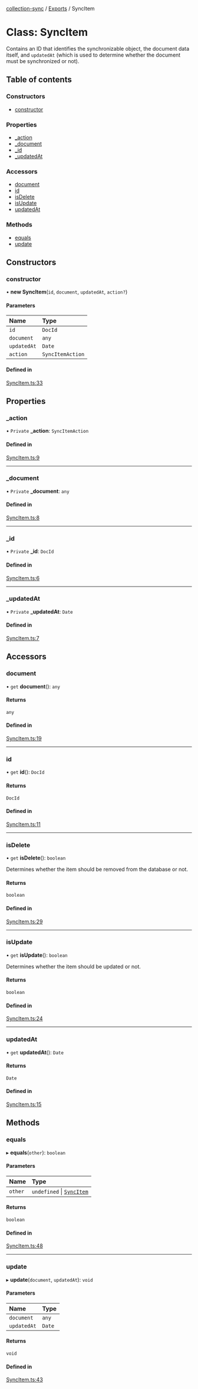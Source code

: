[collection-sync](../README.md) / [Exports](../modules.md) / SyncItem

# Class: SyncItem

Contains an ID that identifies the synchronizable object, the document data itself, and `updatedAt` (which is used to determine whether the document must be synchronized or not).

## Table of contents

### Constructors

- [constructor](SyncItem.md#constructor)

### Properties

- [\_action](SyncItem.md#_action)
- [\_document](SyncItem.md#_document)
- [\_id](SyncItem.md#_id)
- [\_updatedAt](SyncItem.md#_updatedat)

### Accessors

- [document](SyncItem.md#document)
- [id](SyncItem.md#id)
- [isDelete](SyncItem.md#isdelete)
- [isUpdate](SyncItem.md#isupdate)
- [updatedAt](SyncItem.md#updatedat)

### Methods

- [equals](SyncItem.md#equals)
- [update](SyncItem.md#update)

## Constructors

### constructor

• **new SyncItem**(`id`, `document`, `updatedAt`, `action?`)

#### Parameters

| Name | Type |
| :------ | :------ |
| `id` | `DocId` |
| `document` | `any` |
| `updatedAt` | `Date` |
| `action` | `SyncItemAction` |

#### Defined in

[SyncItem.ts:33](https://github.com/ChrisVilches/Collection-Sync/blob/0dbe0dc/src/SyncItem.ts#L33)

## Properties

### \_action

• `Private` **\_action**: `SyncItemAction`

#### Defined in

[SyncItem.ts:9](https://github.com/ChrisVilches/Collection-Sync/blob/0dbe0dc/src/SyncItem.ts#L9)

___

### \_document

• `Private` **\_document**: `any`

#### Defined in

[SyncItem.ts:8](https://github.com/ChrisVilches/Collection-Sync/blob/0dbe0dc/src/SyncItem.ts#L8)

___

### \_id

• `Private` **\_id**: `DocId`

#### Defined in

[SyncItem.ts:6](https://github.com/ChrisVilches/Collection-Sync/blob/0dbe0dc/src/SyncItem.ts#L6)

___

### \_updatedAt

• `Private` **\_updatedAt**: `Date`

#### Defined in

[SyncItem.ts:7](https://github.com/ChrisVilches/Collection-Sync/blob/0dbe0dc/src/SyncItem.ts#L7)

## Accessors

### document

• `get` **document**(): `any`

#### Returns

`any`

#### Defined in

[SyncItem.ts:19](https://github.com/ChrisVilches/Collection-Sync/blob/0dbe0dc/src/SyncItem.ts#L19)

___

### id

• `get` **id**(): `DocId`

#### Returns

`DocId`

#### Defined in

[SyncItem.ts:11](https://github.com/ChrisVilches/Collection-Sync/blob/0dbe0dc/src/SyncItem.ts#L11)

___

### isDelete

• `get` **isDelete**(): `boolean`

Determines whether the item should be removed from the database or not.

#### Returns

`boolean`

#### Defined in

[SyncItem.ts:29](https://github.com/ChrisVilches/Collection-Sync/blob/0dbe0dc/src/SyncItem.ts#L29)

___

### isUpdate

• `get` **isUpdate**(): `boolean`

Determines whether the item should be updated or not.

#### Returns

`boolean`

#### Defined in

[SyncItem.ts:24](https://github.com/ChrisVilches/Collection-Sync/blob/0dbe0dc/src/SyncItem.ts#L24)

___

### updatedAt

• `get` **updatedAt**(): `Date`

#### Returns

`Date`

#### Defined in

[SyncItem.ts:15](https://github.com/ChrisVilches/Collection-Sync/blob/0dbe0dc/src/SyncItem.ts#L15)

## Methods

### equals

▸ **equals**(`other`): `boolean`

#### Parameters

| Name | Type |
| :------ | :------ |
| `other` | `undefined` \| [`SyncItem`](SyncItem.md) |

#### Returns

`boolean`

#### Defined in

[SyncItem.ts:48](https://github.com/ChrisVilches/Collection-Sync/blob/0dbe0dc/src/SyncItem.ts#L48)

___

### update

▸ **update**(`document`, `updatedAt`): `void`

#### Parameters

| Name | Type |
| :------ | :------ |
| `document` | `any` |
| `updatedAt` | `Date` |

#### Returns

`void`

#### Defined in

[SyncItem.ts:43](https://github.com/ChrisVilches/Collection-Sync/blob/0dbe0dc/src/SyncItem.ts#L43)
